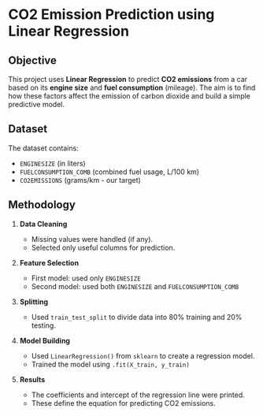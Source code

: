 # CO2 Emission Prediction using Linear Regression

## Objective

This project uses **Linear Regression** to predict **CO2 emissions** from a car based on its **engine size** and **fuel consumption** (mileage). The aim is to find how these factors affect the emission of carbon dioxide and build a simple predictive model.

## Dataset

The dataset contains:
- `ENGINESIZE` (in liters)
- `FUELCONSUMPTION_COMB` (combined fuel usage, L/100 km)
- `CO2EMISSIONS` (grams/km - our target)

## Methodology

1. **Data Cleaning**
   - Missing values were handled (if any).
   - Selected only useful columns for prediction.

2. **Feature Selection**
   - First model: used only `ENGINESIZE`
   - Second model: used both `ENGINESIZE` and `FUELCONSUMPTION_COMB`

3. **Splitting**
   - Used `train_test_split` to divide data into 80% training and 20% testing.

4. **Model Building**
   - Used `LinearRegression()` from `sklearn` to create a regression model.
   - Trained the model using `.fit(X_train, y_train)`

5. **Results**
   - The coefficients and intercept of the regression line were printed.
   - These define the equation for predicting CO2 emissions.



